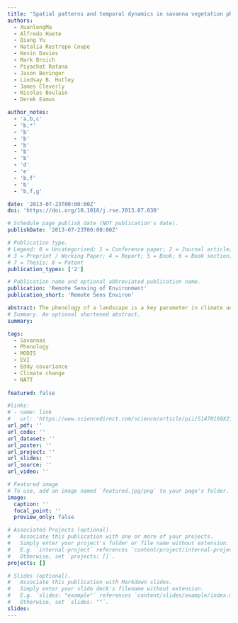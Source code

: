```yaml
---
title: 'Spatial patterns and temporal dynamics in savanna vegetation phenology across the North Australian Tropical Transect'
authors:
  - XuanlongMa
  - Alfredo Huete
  - Qiang Yu
  - Natalia Restrepo Coupe
  - Kevin Davies
  - Mark Broich
  - Piyachat Ratana
  - Jason Beringer
  - Lindsay B. Hutley
  - James Cleverly
  - Nicolas Boulain
  - Derek Eamus

author_notes:
  - 'a,b,c'
  - 'b,*'
  - 'b'
  - 'b'
  - 'b'
  - 'b'
  - 'b'
  - 'd'
  - 'e'
  - 'b,f'
  - 'b'
  - 'b,f,g'

date: '2013-07-23T00:00:00Z'
doi: 'https://doi.org/10.1016/j.rse.2013.07.030'

# Schedule page publish date (NOT publication's date).
publishDate: '2013-07-23T00:00:00Z'

# Publication type.
# Legend: 0 = Uncategorized; 1 = Conference paper; 2 = Journal article;
# 3 = Preprint / Working Paper; 4 = Report; 5 = Book; 6 = Book section;
# 7 = Thesis; 8 = Patent
publication_types: ['2']

# Publication name and optional abbreviated publication name.
publication: 'Remote Sensing of Environment'
publication_short: 'Remote Sens Environ'

abstract: The phenology of a landscape is a key parameter in climate and biogeochemical cycle models and its correct representation is central to the accurate simulation of carbon, water and energy exchange between the land surface and the atmosphere. Whereas biogeographic phenological patterns and shifts have received much attention in temperate ecosystems, much less is known about the phenology of savannas, despite their sensitivity to climate change and their coverage of approximately one eighth of the global land surface. Savannas are complex assemblages of multiple tree, shrub, and grass vegetation strata, each with variable phenological responses to seasonal climate and environmental variables. The objectives of this study were to investigate biogeographical and inter-annual patterns in savanna phenology along a 1100 km ecological rainfall gradient, known as North Australian Tropical Transect (NATT), encompassing humid coastal Eucalyptus forests and woodlands to xeric inland Acacia woodlands and shrublands. Key phenology transition dates (start, peak, end, and length of seasonal greening periods) were extracted from 13 years (2000–2012) of Moderate Resolution Imaging Spectroradiometer (MODIS) Enhanced Vegetation Index (EVI) data using Singular Spectrum Analysis (SSA). Two distinct biogeographical patterns in phenology were observed, controlled by different climate systems. The northern (mesic) portion of the transect, from 12°S, to around 17.7°S, was influenced by the Inter-Tropical Convergence Zone (ITCZ) seasonal monsoon climate system, resulting in strong latitudinal shifts in phenology patterns, primarily associated with the functional response of the C4 grass layer. Both the start and end of the greening (enhanced vegetation activity) season occurred earlier in the northern tropical savannas and were progressively delayed towards the southern limit of the Eucalyptus-dominated savannas resulting in relatively stable length of greening periods. In contrast, the southern xeric portion of the study area was largely decoupled from monsoonal influences and exhibited highly variable phenology that was largely rainfall pulse driven. The seasonal greening periods were generally shorter but fluctuated widely from no detectable greening during extended drought periods to length of greening seasons that exceeded those in the more mesic northern savannas in some wet years. This was in part due to more extreme rainfall variability, as well as a C3/C4 grass-forb understory that provided the potential for extended greening periods. Phenology of Acacia dominated savannas displayed a much greater overall responsiveness to hydroclimatic variability. The variance in annual precipitation alone could explain 80% of the variances in the length of greening season across the major vegetation groups. We also found that increased variation in the timing of phenology was coupled with a decreasing tree-grass ratio. We further compared the satellite-based phenology results with tower-derived measures of Gross Ecosystem Production (GEP) fluxes at three sites over two contrasting savanna classes. We found good convergence between MODIS EVI and tower GEP, thereby confirming the potential to link these two independent data sources to better understand savanna ecosystem functioning.
# Summary. An optional shortened abstract.
summary: 

tags:
  - Savannas
  - Phenology
  - MODIS
  - EVI
  - Eddy covariance
  - Climate change
  - NATT
  
featured: false

#links:
# - name: link
#   url: 'https://www.sciencedirect.com/science/article/pii/S1470160X21006658'
url_pdf: ''
url_code: ''
url_dataset: ''
url_poster: ''
url_project: ''
url_slides: ''
url_source: ''
url_video: ''

# Featured image
# To use, add an image named `featured.jpg/png` to your page's folder.
image:
  caption: ''
  focal_point: ''
  preview_only: false

# Associated Projects (optional).
#   Associate this publication with one or more of your projects.
#   Simply enter your project's folder or file name without extension.
#   E.g. `internal-project` references `content/project/internal-project/index.md`.
#   Otherwise, set `projects: []`.
projects: []

# Slides (optional).
#   Associate this publication with Markdown slides.
#   Simply enter your slide deck's filename without extension.
#   E.g. `slides: "example"` references `content/slides/example/index.md`.
#   Otherwise, set `slides: ""`.
slides:
---
```



